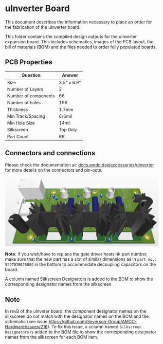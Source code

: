 # uInverter Board

This document describes the information necessary to place an order for the fabrication of the uInverter board.  

This folder contains the compiled design outputs for the uInverter expansion board. This includes schematics, images of the PCB layout, the bill of materials (BOM) and the files needed to order fully populated boards. 

## PCB Properties
| Question          | Answer        |
|-------------------|---------------|
| Size              | 3.5" x 6.9"   |
| Number of Layers  | 2             |
| Number of components | 66         |
|Number of holes    | 196           |
| Thickness         | 1.7mm         |
| Min Track/Spacing | 6/6mil          |
| Min Hole Size     | 14mil           |
| Silkscreen        | Top Only      |
| Part Count        | 66            |


## Connectors and connections

Please check the documentation at: [docs.amdc.dev/accessories/uinverter](https://docs.amdc.dev/accessories/uinverter/index.html) for more details on the connectors and pin-outs.


![PCB 3D](snapshots/Board_3D_view.PNG)

**Note:** If you wish/have to replace the gate driver heatsink part number, make sure that the new part has a slot of similar dimensions as in `part no.: 529702B02500G` in the bottom to accommodate decoupling capacitors on the board.

A column named Silkscreen Designators is added to the BOM to show the corresponding designator names from the silkscreen

## Note

In revB of the uInveter board, the component designator names on the silkscreen do not match with the designator names on the BOM and the schematic (see issue https://github.com/Severson-Group/AMDC-Hardware/issues/216). To fix this issue, a column named `Silkscreen Designators` is added to the [BOM file](uInv_revB_BOM.csv) to show the corresponding designator names from the silkscreen for each BOM item.
